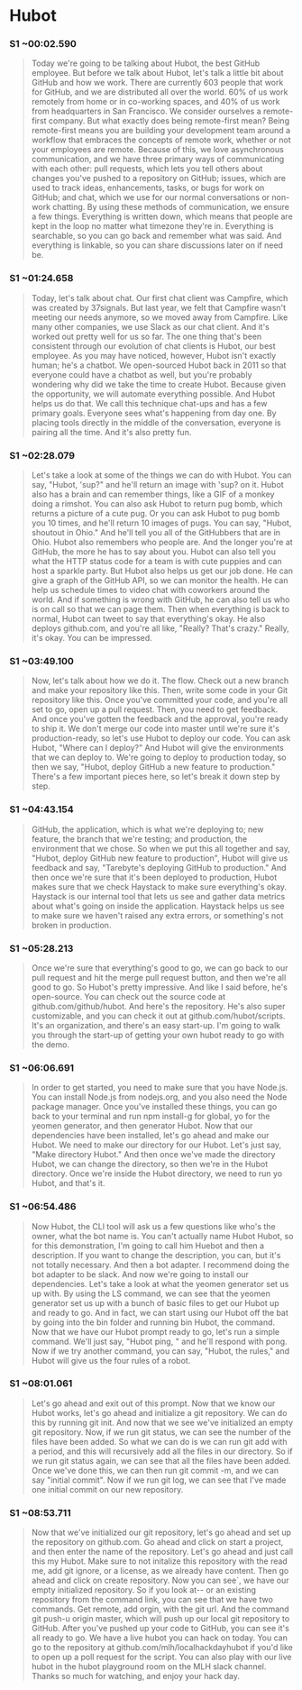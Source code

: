 # Hubot

### S1 ~00:02.590
> Today we're going to be talking about Hubot, the best GitHub employee. But before we talk about Hubot, let's talk a little bit about GitHub and how we work. There are currently 603 people that work for GitHub, and we are distributed all over the world. 60% of us work remotely from home or in co-working spaces, and 40% of us work from headquarters in San Francisco. We consider ourselves a remote-first company. But what exactly does being remote-first mean? Being remote-first means you are building your development team around a workflow that embraces the concepts of remote work, whether or not your employees are remote. Because of this, we love asynchronous communication, and we have three primary ways of communicating with each other: pull requests, which lets you tell others about changes you've pushed to a repository on GitHub; issues, which are used to track ideas, enhancements, tasks, or bugs for work on GitHub; and chat, which we use for our normal conversations or non-work chatting. By using these methods of communication, we ensure a few things. Everything is written down, which means that people are kept in the loop no matter what timezone they're in. Everything is searchable, so you can go back and remember what was said. And everything is linkable, so you can share discussions later on if need be.

### S1 ~01:24.658
> Today, let's talk about chat. Our first chat client was Campfire, which was created by 37signals. But last year, we felt that Campfire wasn't meeting our needs anymore, so we moved away from Campfire. Like many other companies, we use Slack as our chat client. And it's worked out pretty well for us so far. The one thing that's been consistent through our evolution of chat clients is Hubot, our best employee. As you may have noticed, however, Hubot isn't exactly human; he's a chatbot. We open-sourced Hubot back in 2011 so that everyone could have a chatbot as well, but you're probably wondering why did we take the time to create Hubot. Because given the opportunity, we will automate everything possible. And Hubot helps us do that. We call this technique chat-ups and has a few primary goals. Everyone sees what's happening from day one. By placing tools directly in the middle of the conversation, everyone is pairing all the time. And it's also pretty fun.

### S1 ~02:28.079
> Let's take a look at some of the things we can do with Hubot. You can say, "Hubot, 'sup?" and he'll return an image with 'sup? on it. Hubot also has a brain and can remember things, like a GIF of a monkey doing a rimshot. You can also ask Hubot to return pug bomb, which returns a picture of a cute pug. Or you can ask Hubot to pug bomb you 10 times, and he'll return 10 images of pugs. You can say, "Hubot, shoutout in Ohio." And he'll tell you all of the GitHubbers that are in Ohio. Hubot also remembers who people are. And the longer you're at GitHub, the more he has to say about you. Hubot can also tell you what the HTTP status code for a team is with cute puppies and can host a sparkle party. But Hubot also helps us get our job done. He can give a graph of the GitHub API, so we can monitor the health. He can help us schedule times to video chat with coworkers around the world. And if something is wrong with GitHub, he can also tell us who is on call so that we can page them. Then when everything is back to normal, Hubot can tweet to say that everything's okay. He also deploys github.com, and you're all like, "Really? That's crazy." Really, it's okay. You can be impressed.

### S1 ~03:49.100
> Now, let's talk about how we do it. The flow. Check out a new branch and make your repository like this. Then, write some code in your Git repository like this. Once you've committed your code, and you're all set to go, open up a pull request. Then, you need to get feedback. And once you've gotten the feedback and the approval, you're ready to ship it. We don't merge our code into master until we're sure it's production-ready, so let's use Hubot to deploy our code. You can ask Hubot, "Where can I deploy?" And Hubot will give the environments that we can deploy to. We're going to deploy to production today, so then we say, "Hubot, deploy GitHub a new feature to production." There's a few important pieces here, so let's break it down step by step.

### S1 ~04:43.154
> GitHub, the application, which is what we're deploying to; new feature, the branch that we're testing; and production, the environment that we chose. So when we put this all together and say, "Hubot, deploy GitHub new feature to production", Hubot will give us feedback and say, "Tarebyte's deploying GitHub to production." And then once we're sure that it's been deployed to production, Hubot makes sure that we check Haystack to make sure everything's okay. Haystack is our internal tool that lets us see and gather data metrics about what's going on inside the application. Haystack helps us see to make sure we haven't raised any extra errors, or something's not broken in production.

### S1 ~05:28.213
> Once we're sure that everything's good to go, we can go back to our pull request and hit the merge pull request button, and then we're all good to go. So Hubot's pretty impressive. And like I said before, he's open-source. You can check out the source code at github.com/github/hubot. And here's the repository. He's also super customizable, and you can check it out at github.com/hubot/scripts. It's an organization, and there's an easy start-up. I'm going to walk you through the start-up of getting your own hubot ready to go with the demo.

### S1 ~06:06.691
> In order to get started, you need to make sure that you have Node.js. You can install Node.js from nodejs.org, and you also need the Node package manager. Once you've installed these things, you can go back to your terminal and run npm install-g for global, yo for the yeomen generator, and then generator Hubot. Now that our dependencies have been installed, let's go ahead and make our Hubot. We need to make our directory for our Hubot. Let's just say, "Make directory Hubot." And then once we've made the directory Hubot, we can change the directory, so then we're in the Hubot directory. Once we're inside the Hubot directory, we need to run yo Hubot, and that's it.

### S1 ~06:54.486
> Now Hubot, the CLl tool will ask us a few questions like who's the owner, what the bot name is. You can't actually name Hubot Hubot, so for this demonstration, I'm going to call him Huebot and then a description. If you want to change the description, you can, but it's not totally necessary. And then a bot adapter. I recommend doing the bot adapter to be slack. And now we're going to install our dependencies. Let's take a look at what the yeomen generator set us up with. By using the LS command, we can see that the yeomen generator set us up with a bunch of basic files to get our Hubot up and ready to go. And in fact, we can start using our Hubot off the bat by going into the bin folder and running bin Hubot, the command. Now that we have our Hubot prompt ready to go, let's run a simple command. We'll just say, "Hubot ping, " and he'll respond with pong. Now if we try another command, you can say, "Hubot, the rules," and Hubot will give us the four rules of a robot.

### S1 ~08:01.061
> Let's go ahead and exit out of this prompt. Now that we know our Hubot works, let's go ahead and initialize a git repository. We can do this by running git init. And now that we see we've initialized an empty git repository. Now, if we run git status, we can see the number of the files have been added. So what we can do is we can run git add with a period, and this will recursively add all the files in our directory. So if we run git status again, we can see that all the files have been added. Once we've done this, we can then run git commit -m, and we can say "initial commit". Now if we run git log, we can see that I've made one initial commit on our new repository.

### S1 ~08:53.711
> Now that we've initialized our git repository, let's go ahead and set up the repository on github.com. Go ahead and click on start a project, and then enter the name of the repository. Let's go ahead and just call this my Hubot. Make sure to not initalize this repository with the read me, add git ignore, or a license, as we already have content. Then go ahead and click on create repository. Now you can see`, we have our empty initialized repository. So if you look at-- or an existing repository from the command link, you can see that we have two commands. Get remote, add orgin, with the git url. And the command git push-u origin master, which will push up our local git repository to GitHub. After you've pushed up your code to GitHub, you can see it's all ready to go. We have a live hubot you can hack on today. You can go to the repository at github.com/mlh/localhackdayhubot if you'd like to open up a poll request for the script. You can also play with our live hubot in the hubot playground room on the MLH slack channel. Thanks so much for watching, and enjoy your hack day.
